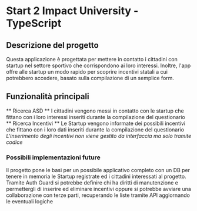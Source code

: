 # Start 2 Impact University - TypeScript 
## Descrizione del progetto
Questa applicazione è progettata per mettere in contatto i cittadini con startup nel settore sportivo che corrispondono ai loro interessi. Inoltre, l'app offre alle startup un modo rapido per scoprire incentivi statali a cui potrebbero accedere, basato sulla compilazione di un semplice form.

## Funzionalità principali
** Ricerca ASD ** I cittadini vengono messi in contatto con le startup che fittano con i loro interessi inseriti durante la compilazione del questionario
** Ricerca Incentivi ** Le Startup vengono informate dei possibili incentivi che fittano con i loro dati inseriti durante la compilazione del questionario
_L'inserimento degli incentivi non viene gestito da interfaccia ma solo tramite codice_

### Possibili implementazioni future
Il progetto pone le basi per un possibile applicativo completo con un DB per tenere in memoria le Startup registrate ed i cittadini interessati al progetto. Tramite Auth Guard si potrebbe definire chi ha diritti di manutenzione e permettergli di inserire ed eliminare incentivi oppure si potrebbe avviare una collaborazione con terze parti, recuperando le liste tramite API aggiornando le eventuali logiche 
